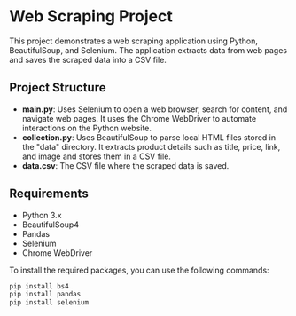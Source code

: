 # Web Scraping Project

This project demonstrates a web scraping application using Python, BeautifulSoup, and Selenium. The application extracts data from web pages and saves the scraped data into a CSV file.

## Project Structure

- **main.py**: Uses Selenium to open a web browser, search for content, and navigate web pages. It uses the Chrome WebDriver to automate interactions on the Python website.
- **collection.py**: Uses BeautifulSoup to parse local HTML files stored in the "data" directory. It extracts product details such as title, price, link, and image and stores them in a CSV file.
- **data.csv**: The CSV file where the scraped data is saved.

## Requirements

- Python 3.x
- BeautifulSoup4
- Pandas
- Selenium
- Chrome WebDriver

To install the required packages, you can use the following commands:
```bash
pip install bs4
pip install pandas
pip install selenium
